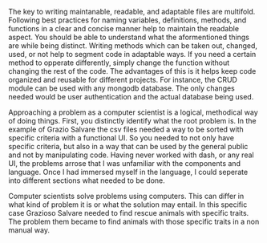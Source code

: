  The key to writing maintanable, readable, and adaptable files are multifold. Following best practices for naming variables, definitions, methods, and functions in a clear and concise manner help to maintain the readable aspect. You should be able to understand what the aformentioned things are while being distinct. Writing methods which can be taken out, changed, used, or not help to segment code in adaptable ways. If you need a certain method to opperate differently, simply change the function without changing the rest of the code. The advantages of this is it helps keep code organized and reusable for different projects. For instance, the CRUD module can be used with any mongodb database. The only changes needed would be user authentication and the actual database being used. 


Approaching a problem as a computer scientist is a logical, methodical way of doing things. First, you distinctly identify what the root problem is. In the example of Grazio Salvare the csv files needed a way to be sorted with specific criteria with a functional UI. So you needed to not only have specific criteria, but also in a way that can be used by the general public and not by manipulating code. Having never worked with dash, or any real UI, the problems arrose that I was unfamiliar with the components and language. Once I had immersed myself in the language, I could seperate into different sections what needed to be done. 


Computer scientists solve problems using computers. This can differ in what kind of problem it is or what the solution may entail. In this specific case Grazioso Salvare needed to find rescue animals with specific traits. The problem them became to find animals with those specific traits in a non manual way. 
